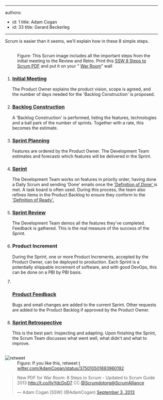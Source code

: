 

---
authors:
  - id: 1
    title: Adam Cogan
  - id: 33
    title: Gerard Beckerleg
---




<span class='intro'> <p>​​​​Scrum is easier than it seems, we'll explain how in these 8 simple steps. <br></p> </span>

<dl class="goodImage"><dt> 
      <img src="/PublishingImages/8Steps_preview.jpg" alt="" />​<br></dt><dd>Fi​gure&#58; This Scrum image includes all the important steps from the initial meeting to the Review and Retro. Print this 
      <a href="/Documents/8StepstoScrum.pdf">SSW 8 Steps to Scrum PDF</a>&#160;and put it on your &quot; 
      <a href="/Pages/ScrumVisualImage.aspx">War Room</a>&quot; wall​</dd></dl><ol><li><h3>​<a href="/_layouts/15/FIXUPREDIRECT.ASPX?WebId=3dfc0e07-e23a-4cbb-aac2-e778b71166a2&amp;TermSetId=07da3ddf-0924-4cd2-a6d4-a4809ae20160&amp;TermId=459927ab-429c-4882-8822-ccfda6be4be6">Initial Meeting</a></h3><p>The Product Owner explains the product vision,&#160;scope is agreed, and the number of days needed for the 'Backlog Construction' is proposed.</p></li><li><h3>​<a href="/_layouts/15/FIXUPREDIRECT.ASPX?WebId=3dfc0e07-e23a-4cbb-aac2-e778b71166a2&amp;TermSetId=07da3ddf-0924-4cd2-a6d4-a4809ae20160&amp;TermId=e8fba769-b2de-42f5-b5a1-e6b520dab76d">Backlog Construction</a></h3><p>A 'Backlog Construction' is performed, listing the features, technologies and a ball park of the number of sprints. Together with a rate, this becomes&#160;the estimate.</p></li><li><h3>
         <a href="/_layouts/15/FIXUPREDIRECT.ASPX?WebId=3dfc0e07-e23a-4cbb-aac2-e778b71166a2&amp;TermSetId=07da3ddf-0924-4cd2-a6d4-a4809ae20160&amp;TermId=ba8d0048-f440-42a6-90c0-8f79f0973d10">Sprint Pl​anning</a></h3><p>Features are ordered by the Product Owner. The Development Team estimates and forecasts which features will be delivered in the Sprint.</p></li><li><h3>
         ​<a href="/_layouts/15/FIXUPREDIRECT.ASPX?WebId=3dfc0e07-e23a-4cbb-aac2-e778b71166a2&amp;TermSetId=07da3ddf-0924-4cd2-a6d4-a4809ae20160&amp;TermId=731a3f5d-a266-4944-876c-a45afa82832f">Sprint</a></h3><p>The Development Team works on features in priority order, having done a Daily Scrum and sending 'Done' emails once the 
         <a href="/_layouts/15/FIXUPREDIRECT.ASPX?WebId=3dfc0e07-e23a-4cbb-aac2-e778b71166a2&amp;TermSetId=07da3ddf-0924-4cd2-a6d4-a4809ae20160&amp;TermId=6449ae79-ba88-447e-aa48-36173029a2af">'Definition of Done' </a>is met. A task board is often used. During this process, the team also refines items in the Product Backlog to ensure they conform to the 
         <a href="/Pages/Definition-of-Ready.aspx">'Definition of Ready'.</a></p></li><li><h3>
         <a href="/Pages/SprintReviewMeeting.aspx">Sprint Review</a></h3><p>The Development Team demos all the features they've completed. Feedback is gathered. This is the real measure of the success of the Sprint.</p></li><li><h3>Product Increment</h3><p>During the Sprint, one or more Product Increments, accepted by the Product Owner, can be deployed to production. Each Sprint is a potentially shippable increment of software, and with good DevOps, this can be done on a PBI by PBI basis.​<br></p></li><li>​
      <h3>
         <a href="/Pages/CreateBugs.aspx">Product Feedback</a></h3><p>Bugs and small changes are&#160;added to the current Sprint. Other requests are added to the Product Backlog if approved by the Product Owner.</p></li><li><h3>
         <a href="/Pages/RetrospectiveMeeting.aspx">Sprint Retrospective</a></h3><p>This is the best part&#58; Inspecting and adapting. Upon finishing the Sprint, the Scrum Team discusses what went well, what didn't and what to improve.</p></li></ol><dl class="image">​ 
   <dt> 
      <img src="/PublishingImages/8steps2013-tweet.jpg" alt="retweet" /> 
   </dt><dd>Figure&#58; If you like this, retweet ​<a href="https&#58;//twitter.com/AdamCogan/status/375010501693960192" target="_blank">t​witter.com/AdamCogan/status/375010501693960192​</a></dd></dl><blockquote class="twitter-tweet"><p>New PDF for War Room&#58; 8 Steps to Scrum - Updated to Scrum Guide 2013 
      <a href="http&#58;//t.co/lIvYdcDoD7">http&#58;//t.co/lIvYdcDoD7</a> CC 
      <a href="https&#58;//twitter.com/Scrumdotorg">@Scrumdotorg</a><a href="https&#58;//twitter.com/ScrumAlliance">@ScrumAlliance</a></p>— Adam Cogan [SSW] (@AdamCogan) 
   <a href="https&#58;//twitter.com/AdamCogan/statuses/375010501693960192">September 3, 2013</a></blockquote> ​


